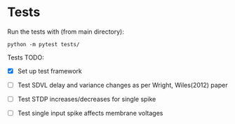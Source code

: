 # Tests
Run the tests with (from main directory):
```
python -m pytest tests/
```

Tests TODO:
- [x] Set up test framework
- [ ] Test SDVL delay and variance changes as per Wright, Wiles(2012) paper
- [ ] Test STDP increases/decreases for single spike
- [ ] Test single input spike affects membrane voltages


